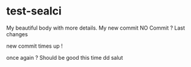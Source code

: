 # test-sealci
My beautiful body with more details.
My new commit
NO Commit ?
Last changes

new commit
times up !


once again ?
Should be good this time
dd
salut
